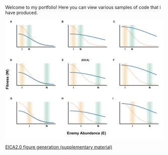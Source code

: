 
Welcome to my portfolio! Here you can view various samples of code that i have produced.


![Image](Figure6bhtmlUpload.png)



[EICA2.0 figure generation (supplementary material)](richiehonor.github.io/EICA2_SuppMat.html) 

